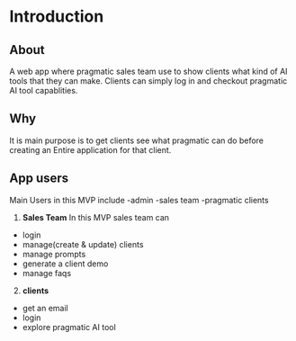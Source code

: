 # Introduction

## About

A web app where pragmatic sales team use to show clients what kind of AI tools that they can make. Clients can simply log in and checkout pragmatic AI tool capablities.

## Why

It is main purpose is to get clients see what pragmatic can do before creating an Entire application for that client.

## App users

Main Users in this MVP include
-admin
-sales team
-pragmatic clients

1. **Sales Team**
   In this MVP sales team can

- login
- manage(create & update) clients
- manage prompts
- generate a client demo
- manage faqs

2. **clients**

- get an email
- login
- explore pragmatic AI tool
